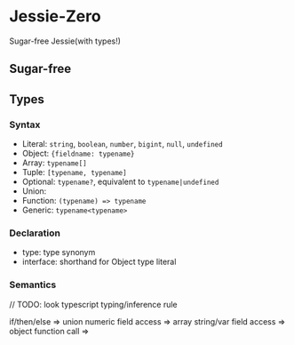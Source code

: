 # Jessie-Zero

Sugar-free Jessie(with types!)

## Sugar-free

## Types

### Syntax

- Literal: `string`, `boolean`, `number`, `bigint`, `null`, `undefined`
- Object: `{fieldname: typename}`
- Array: `typename[]`
- Tuple: `[typename, typename]`
- Optional: `typename?`, equivalent to `typename|undefined`
- Union: 
- Function: `(typename) => typename`
- Generic: `typename<typename>`

### Declaration

- type: type synonym
- interface: shorthand for Object type literal

### Semantics

// TODO: look typescript typing/inference rule

if/then/else => union
numeric field access => array
string/var field access => object
function call => 